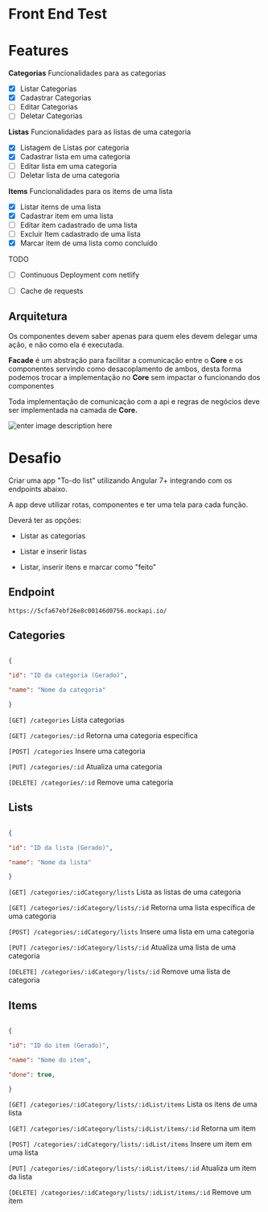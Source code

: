 
# Front End Test

  # Features
**Categorias**
Funcionalidades para as categorias
 - [x] Listar Categorias
 - [x] Cadastrar Categorias
 - [ ] Editar Categorias
 - [ ] Deletar Categorias
 
**Listas**
Funcionalidades para as listas de uma categoria
 - [x] Listagem de Listas por categoria
 - [x] Cadastrar lista em uma categoria
 - [ ] Editar lista em uma categoria
 - [ ] Deletar lista de uma categoria

**Items**
Funcionalidades para os items de uma lista
- [x] Listar items de uma lista
- [x] Cadastrar item em uma lista
- [ ] Editar item cadastrado de uma lista
- [ ] Excluir Item cadastrado de uma lista
- [x] Marcar item de uma lista como concluído

TODO
- [ ] Continuous Deployment com netlify
- [ ] Cache de requests
  

## Arquitetura
Os componentes devem saber apenas para quem eles devem delegar uma ação, e não como ela é executada.

**Facade** é um abstração para facilitar a comunicação entre o **Core** e os componentes servindo como desacoplamento de ambos, desta forma podemos trocar a implementação no **Core** sem impactar o funcionando dos componentes

Toda implementação de comunicação com a api e regras de negócios deve ser implementada na camada de **Core.**

![enter image description here](https://i.imgur.com/t3Hvwdt.png)

  
  # Desafio

Criar uma app "To-do list" utilizando Angular 7+ integrando com os endpoints abaixo.

  

A app deve utilizar rotas, componentes e ter uma tela para cada função.

  

Deverá ter as opções:

  

- Listar as categorias

- Listar e inserir listas

- Listar, inserir itens e marcar como "feito"

  

## Endpoint

  

`https://5cfa67ebf26e8c00146d0756.mockapi.io/`

  

## Categories

  

```json

{

"id": "ID da categoria (Gerado)",

"name": "Nome da categoria"

}

```

  

`[GET] /categories` Lista categorias

  

`[GET] /categories/:id` Retorna uma categoria específica

  

`[POST] /categories` Insere uma categoria

  

`[PUT] /categories/:id` Atualiza uma categoria

  

`[DELETE] /categories/:id` Remove uma categoria

  

## Lists

  

```json

{

"id": "ID da lista (Gerado)",

"name": "Nome da lista"

}

```

  

`[GET] /categories/:idCategory/lists` Lista as listas de uma categoria

  

`[GET] /categories/:idCategory/lists/:id` Retorna uma lista específica de uma categoria

  

`[POST] /categories/:idCategory/lists` Insere uma lista em uma categoria

  

`[PUT] /categories/:idCategory/lists/:id` Atualiza uma lista de uma categoria

  

`[DELETE] /categories/:idCategory/lists/:id` Remove uma lista de categoria

  

## Items

  

```json

{

"id": "ID do item (Gerado)",

"name": "Nome do item",

"done": true,

}

```

  

`[GET] /categories/:idCategory/lists/:idList/items` Lista os itens de uma lista

  

`[GET] /categories/:idCategory/lists/:idList/items/:id` Retorna um item

  

`[POST] /categories/:idCategory/lists/:idList/items` Insere um item em uma lista

  

`[PUT] /categories/:idCategory/lists/:idList/items/:id` Atualiza um item da lista

  

`[DELETE] /categories/:idCategory/lists/:idList/items/:id` Remove um item
